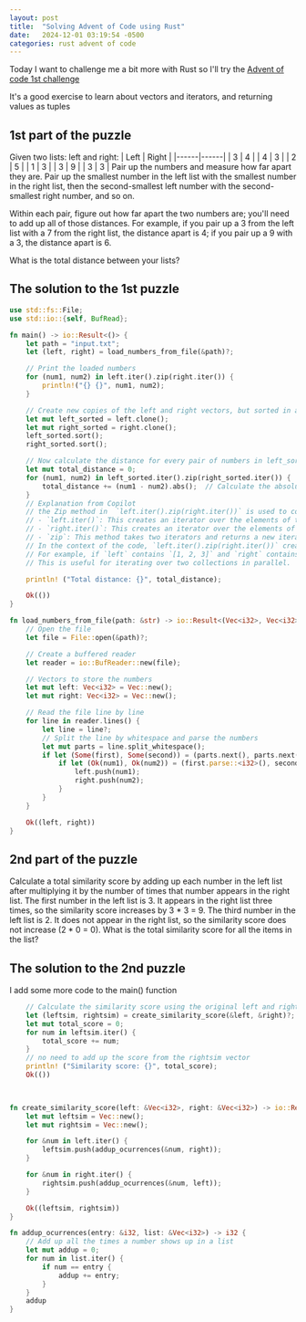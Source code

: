 ```yaml
---
layout: post
title:  "Solving Advent of Code using Rust"
date:   2024-12-01 03:19:54 -0500
categories: rust advent of code
---
```

Today I want to challenge me a bit more with Rust so I'll try the [Advent of code 1st challenge](https://adventofcode.com/2024/day/1)

It's a good exercise to learn about vectors and iterators, and returning values as tuples

## 1st part of the puzzle

Given two lists: left and right:
| Left | Right |
|------|------|
|  3   |  4   |
|  4   |  3   |
|  2   |  5   |
|  1   |  3   |
|  3   |  9   |
|  3   |  3   |
Pair up the numbers and measure how far apart they are. Pair up the smallest number in the left list with the smallest number in the right list, then the second-smallest left number with the second-smallest right number, and so on.

Within each pair, figure out how far apart the two numbers are; you'll need to add up all of those distances. For example, if you pair up a 3 from the left list with a 7 from the right list, the distance apart is 4; if you pair up a 9 with a 3, the distance apart is 6.

What is the total distance between your lists?

## The solution to the 1st puzzle

``` rust
use std::fs::File;
use std::io::{self, BufRead};

fn main() -> io::Result<()> {
    let path = "input.txt";
    let (left, right) = load_numbers_from_file(&path)?;

    // Print the loaded numbers
    for (num1, num2) in left.iter().zip(right.iter()) {
        println!("{} {}", num1, num2);
    }

    // Create new copies of the left and right vectors, but sorted in ascending order
    let mut left_sorted = left.clone();
    let mut right_sorted = right.clone();
    left_sorted.sort();
    right_sorted.sort();

    // Now calculate the distance for every pair of numbers in left_sorted and right_sorted, incrementing the total_distance count on every iteration
    let mut total_distance = 0;
    for (num1, num2) in left_sorted.iter().zip(right_sorted.iter()) {
        total_distance += (num1 - num2).abs();  // Calculate the absolute difference between the two numbers and add it to the total_distance
    }
    // Explanation from Copilot
    // the Zip method in  `left.iter().zip(right.iter())` is used to combine two iterators into a single iterator of pairs. 
    // - `left.iter()`: This creates an iterator over the elements of the `left` vector.
    // - `right.iter()`: This creates an iterator over the elements of the `right` vector.
    // - `zip`: This method takes two iterators and returns a new iterator that yields pairs of elements, with one element from each of the original iterators.
    // In the context of the code, `left.iter().zip(right.iter())` creates an iterator that yields pairs of elements from the `left` and `right` vectors.
    // For example, if `left` contains `[1, 2, 3]` and `right` contains `[4, 5, 6]`, the resulting iterator will yield `(1, 4)`, `(2, 5)`, and `(3, 6)`.
    // This is useful for iterating over two collections in parallel.

    println! ("Total distance: {}", total_distance);

    Ok(())
}

fn load_numbers_from_file(path: &str) -> io::Result<(Vec<i32>, Vec<i32>)> {
    // Open the file
    let file = File::open(&path)?;

    // Create a buffered reader
    let reader = io::BufReader::new(file);

    // Vectors to store the numbers
    let mut left: Vec<i32> = Vec::new();
    let mut right: Vec<i32> = Vec::new();

    // Read the file line by line
    for line in reader.lines() {
        let line = line?;
        // Split the line by whitespace and parse the numbers
        let mut parts = line.split_whitespace();
        if let (Some(first), Some(second)) = (parts.next(), parts.next()) {
            if let (Ok(num1), Ok(num2)) = (first.parse::<i32>(), second.parse::<i32>()) {
                left.push(num1);
                right.push(num2);
            }
        }
    }

    Ok((left, right))
}
```

## 2nd part of the puzzle

Calculate a total similarity score by adding up each number in the left list after multiplying it by the number of times that number appears in the right list.
The first number in the left list is 3. It appears in the right list three times, so the similarity score increases by 3 * 3 = 9. The third number in the left list is 2. It does not appear in the right list, so the similarity score does not increase (2 * 0 = 0).
What is the total similarity score for all the items in the list?

## The solution to the 2nd puzzle

I add some more code to the main() function

``` rust
    // Calculate the similarity score using the original left and right vectors
    let (leftsim, rightsim) = create_similarity_score(&left, &right)?;
    let mut total_score = 0;
    for num in leftsim.iter() {
        total_score += num;
    }
    // no need to add up the score from the rightsim vector
    println! ("Similarity score: {}", total_score);
    Ok(())


    
fn create_similarity_score(left: &Vec<i32>, right: &Vec<i32>) -> io::Result<(Vec<i32>, Vec<i32>)> {
    let mut leftsim = Vec::new();
    let mut rightsim = Vec::new();

    for &num in left.iter() {
        leftsim.push(addup_ocurrences(&num, right));
    }

    for &num in right.iter() {
        rightsim.push(addup_ocurrences(&num, left));
    }

    Ok((leftsim, rightsim))
}

fn addup_ocurrences(entry: &i32, list: &Vec<i32>) -> i32 {
    // Add up all the times a number shows up in a list
    let mut addup = 0;
    for num in list.iter() {
        if num == entry {
            addup += entry;
        }
    }
    addup
}
```